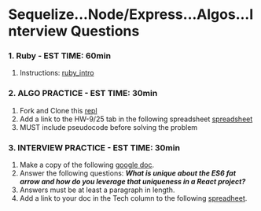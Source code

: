 # Sequelize...Node/Express...Algos...Interview Questions

### 1. Ruby - EST TIME: 60min

1. Instructions: [ruby_intro](./ruby_intro.md)

### 2. ALGO PRACTICE - EST TIME: 30min

1. Fork and Clone this [repl](https://repl.it/@jkeohan/Ruby-Reverse-A-String-Starter)
2. Add a link to the HW-9/25 tab in the following spreadsheet [spreadsheet](https://docs.google.com/spreadsheets/d/1y0U-Fsz8m46YnDpso4bLmhEHDKsEm6PpIFCYJaEusm0/edit#gid=1882640260)
3. MUST include pseudocode before solving the problem


### 3.  INTERVIEW PRACTICE - EST TIME: 30min


1.  Make a copy of the following [google doc](https://docs.google.com/document/d/1DUe7vCT5Per_DhH5kWWp5qJOvrIMF5x-vvnq1SZx7kY/edit?usp=sharing).
2. Answer the following questions: 
 ***What is unique about the ES6 fat arrow and how do you leverage that uniqueness in a React project?***
3. Answers must be at least a paragraph in length.
4. Add a link to your doc in the Tech column to the following [spreadheet](https://docs.google.com/spreadsheets/d/1euUTbD66oTp7FaZTPp17iuMz4WhNNYtUeyvPMWqmKsI/edit?usp=sharing).

